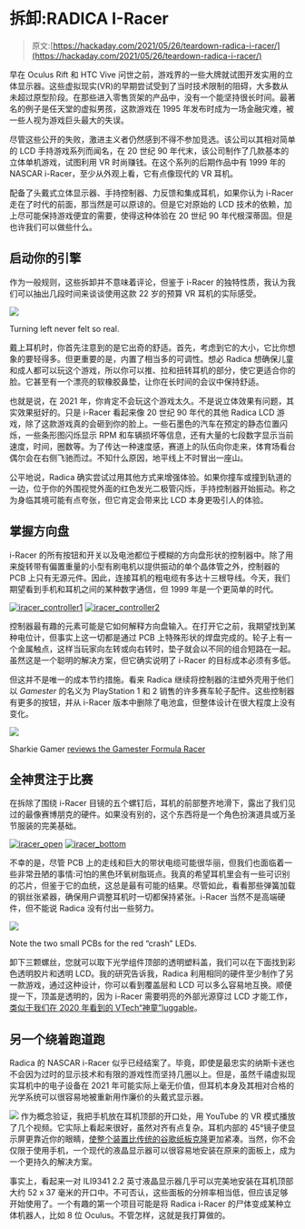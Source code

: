 # 拆卸:RADICA I-Racer

> 原文:[https://hackaday.com/2021/05/26/teardown-radica-i-racer/](https://hackaday.com/2021/05/26/teardown-radica-i-racer/)

早在 Oculus Rift 和 HTC Vive 问世之前，游戏界的一些大牌就试图开发实用的立体显示器。这些虚拟现实(VR)的早期尝试受到了当时技术限制的阻碍，大多数从未超过原型阶段。在那些进入零售货架的产品中，没有一个能坚持很长时间。最著名的例子是任天堂的虚拟男孩，这款游戏在 1995 年发布时成为一场金融灾难，被一些人视为游戏巨头最大的失误。

尽管这些公开的失败，激进主义者仍然感到不得不参加竞选。该公司以其相对简单的 LCD 手持游戏系列而闻名，在 20 世纪 90 年代末，该公司制作了几款基本的立体单机游戏，试图利用 VR 时尚赚钱。在这个系列的后期作品中有 1999 年的 NASCAR i-Racer，至少从外观上看，它有点像现代的 VR 耳机。

配备了头戴式立体显示器、手持控制器、力反馈和集成耳机，如果你认为 i-Racer 走在了时代的前面，那当然是可以原谅的。但是它对原始的 LCD 技术的依赖，加上尽可能保持游戏便宜的需要，使得这种体验在 20 世纪 90 年代根深蒂固。但是也许我们可以做些什么。

## 启动你的引擎

作为一般规则，这些拆卸并不意味着评论，但鉴于 i-Racer 的独特性质，我认为我们可以抽出几段时间来谈谈使用这款 22 岁的预算 VR 耳机的实际感受。

[![](../Images/5923a5078866b6a6550b577f6baa1859.png)](https://hackaday.com/wp-content/uploads/2021/04/iracer_gameplay.jpg)

Turning left never felt so real.

戴上耳机时，你首先注意到的是它出奇的舒适。首先，考虑到它的大小，它比你想象的要轻得多。但更重要的是，内置了相当多的可调性。想必 Radica 想确保儿童和成人都可以玩这个游戏，所以你可以推、拉和扭转耳机的部分，使它更适合你的脸。它甚至有一个漂亮的软橡胶鼻垫，让你在长时间的会议中保持舒适。

也就是说，在 2021 年，你肯定不会玩这个游戏太久。不是说立体效果有问题，其实效果挺好的。只是 i-Racer 看起来像 20 世纪 90 年代的其他 Radica LCD 游戏，除了这款游戏真的会砸到你的脸上。一些石墨色的汽车在预定的静态位置闪烁，一些条形图闪烁显示 RPM 和车辆损坏等信息，还有大量的七段数字显示当前速度，时间，圈数等。为了传达一种速度感，赛道上的队伍向你走来，体育场看台偶尔会在右侧飞驰而过。不知什么原因，地平线上不时冒出一座山。

公平地说，Radica 确实尝试过用其他方式来增强体验。如果你撞车或撞到轨道的一边，位于你的外围视觉外面的红色发光二极管闪烁，手持控制器开始振动。称之为身临其境可能有点夸张，但它肯定会带来比 LCD 本身更吸引人的体验。

## 掌握方向盘

i-Racer 的所有按钮和开关以及电池都位于模糊的方向盘形状的控制器中。除了用来旋转带有偏置重量的小型有刷电机以提供振动的单个晶体管之外，控制器的 PCB 上只有无源元件。因此，连接耳机的粗电缆有多达十三根导线。今天，我们期望看到手机和耳机之间的某种数字通信，但 1999 年是一个更简单的时代。

 [![iracer_controller1](../Images/3537c427a579fbddc7659b37e37699c4.png "iracer_controller1")](https://hackaday.com/2021/05/26/teardown-radica-i-racer/iracer_controller1/)  [![iracer_controller2](../Images/a82f64e8a4e36deb1025d7ac41e36623.png "iracer_controller2")](https://hackaday.com/2021/05/26/teardown-radica-i-racer/iracer_controller2/) 

控制器最有趣的元素可能是它如何解释方向盘输入。在打开它之前，我期望找到某种电位计，但事实上这一切都是通过 PCB 上特殊形状的焊盘完成的。轮子上有一个金属触点，这样当玩家向左转或向右转时，垫子就会以不同的组合短路在一起。虽然这是一个聪明的解决方案，但它确实说明了 i-Racer 的目标成本必须有多低。

但这并不是唯一的成本节约措施。看来 Radica 继续将控制器的注塑外壳用于他们以 *Gamester* 的名义为 PlayStation 1 和 2 销售的许多赛车轮子配件。这些控制器有更多的按钮，并从 i-Racer 版本中删除了电池盒，但整体设计在很大程度上没有变化。

[![](../Images/7700d9d06b11fab4587ac363d49ed850.png)](https://hackaday.com/wp-content/uploads/2021/04/iracer_gamester_wide.jpg)

Sharkie Gamer [reviews the Gamester Formula Racer](https://www.youtube.com/watch?v=fVH4MkyXGEc)

## 全神贯注于比赛

在拆除了围绕 i-Racer 目镜的五个螺钉后，耳机的前部整齐地滑下，露出了我们见过的最像赛博朋克的硬件。如果没有别的，这个东西将是一个角色扮演道具或万圣节服装的完美基础。

 [![iracer_open](../Images/6f17a96b53886825d030fbefc6343d23.png "iracer_open")](https://hackaday.com/2021/05/26/teardown-radica-i-racer/iracer_open/)  [![iracer_bottom](../Images/ad0b56687bf9ebfccffdc45f4ff28e50.png "iracer_bottom")](https://hackaday.com/2021/05/26/teardown-radica-i-racer/iracer_bottom/) 

不幸的是，尽管 PCB 上的走线和巨大的带状电缆可能很华丽，但我们也面临着一些非常丑陋的事情:可怕的黑色环氧树脂斑点。我真的希望耳机里会有一些可识别的芯片，但鉴于它的血统，这总是最有可能的结果。尽管如此，看看那些弹簧加载的钢丝张紧器，确保用户调整耳机时一切都保持紧张。i-Racer 当然不是高端硬件，但不能说 Radica 没有付出一些努力。

[![](../Images/81d97adb0ad8971cdc9fe7433e0b0391.png)](https://hackaday.com/wp-content/uploads/2021/04/iracer_optics.jpg)

Note the two small PCBs for the red “crash” LEDs.

卸下三颗螺丝，您就可以取下光学组件顶部的透明塑料盖，我们可以在下面找到彩色透明胶片和透明 LCD。我的研究告诉我，Radica 利用相同的硬件至少制作了另一款游戏，通过这种设计，你可以看到覆盖层和 LCD 可以多么容易地互换。顺便提一下，顶盖是透明的，因为 i-Racer 需要明亮的外部光源穿过 LCD 才能工作，[类似于我们在 2020 年看到的 VTech“神童”luggable](https://hackaday.com/2020/04/27/teardown-vtech-whiz-kid-luggable-computer/)。

## 另一个绕着跑道跑

Radica 的 NASCAR i-Racer 似乎已经结案了。毕竟，即使是最忠实的纳斯卡迷也不会因为过时的显示技术和有限的游戏性而坚持几圈以上。但是，虽然千禧虚拟现实耳机中的电子设备在 2021 年可能实际上毫无价值，但耳机本身及其相对合格的光学系统可以很容易地被重新用作廉价的头戴式显示器。

[![](../Images/5218180fec8e046075c96e4a88f366ab.png)](https://hackaday.com/wp-content/uploads/2021/04/iracer_cyber.jpg) 作为概念验证，我把手机放在耳机顶部的开口处，用 YouTube 的 VR 模式播放了几个视频。它实际上看起来很好，虽然对齐有点复杂。耳机内部的 45°镜子使显示屏更靠近你的眼睛，[使整个装置比传统的谷歌纸板克隆](https://hackaday.com/2021/03/30/google-calls-it-quits-with-vr-but-cardboard-lives-on/)更加紧凑。当然，你不会仅限于使用手机，一个现代的液晶显示器可以很容易地安装在原来的面板上，成为一个更持久的解决方案。

事实上，看起来一对 ILI9341 2.2 英寸液晶显示器几乎可以完美地安装在耳机顶部大约 52 x 37 毫米的开口中。不可否认，这些面板的分辨率相当低，但应该足够开始使用了。一个有趣的第一个项目可能是将 Radica i-Racer 的尸体变成某种立体机器人，比如 8 位 Oculus。不管怎样，这就是我打算做的。
